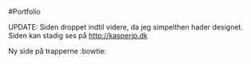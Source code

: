 #Portfolio

UPDATE: Siden droppet indtil videre, da jeg simpelthen hader designet. Siden kan stadig ses på http://kasperjp.dk

Ny side på trapperne :bowtie:

